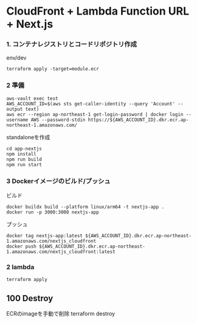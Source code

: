# CloudFront + Lambda Function URL + Next.js

### 1. コンテナレジストリとコードリポジトリ作成
env/dev
```
terraform apply -target=module.ecr
```

### 2 準備
```
aws-vault exec test
AWS_ACCOUNT_ID=$(aws sts get-caller-identity --query 'Account' --output text)
aws ecr --region ap-northeast-1 get-login-password | docker login --username AWS --password-stdin https://${AWS_ACCOUNT_ID}.dkr.ecr.ap-northeast-1.amazonaws.com/
```
standaloneを作成
```
cd app-nextjs
npm install
npm run build
npm run start
```

### 3 Dockerイメージのビルド/プッシュ
ビルド
```
docker buildx build --platform linux/arm64 -t nextjs-app .
docker run -p 3000:3000 nextjs-app
```

プッシュ
```
docker tag nextjs-app:latest ${AWS_ACCOUNT_ID}.dkr.ecr.ap-northeast-1.amazonaws.com/nextjs_cloudfront
docker push ${AWS_ACCOUNT_ID}.dkr.ecr.ap-northeast-1.amazonaws.com/nextjs_cloudfront:latest
```

### 2 lambda
```
terraform apply
```

## 100 Destroy
ECRのimageを手動で削除
terraform destroy


